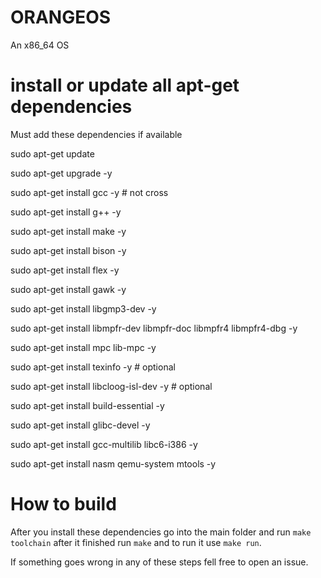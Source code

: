 # ORANGEOS

An x86_64 OS

# install or update all apt-get dependencies

Must add these dependencies if available

sudo apt-get update

sudo apt-get upgrade -y

sudo apt-get install gcc -y                 # not cross

sudo apt-get install g++ -y

sudo apt-get install make -y

sudo apt-get install bison -y

sudo apt-get install flex -y

sudo apt-get install gawk -y

sudo apt-get install libgmp3-dev -y

sudo apt-get install libmpfr-dev libmpfr-doc libmpfr4 libmpfr4-dbg -y

sudo apt-get install mpc lib-mpc -y

sudo apt-get install texinfo -y            # optional

sudo apt-get install libcloog-isl-dev -y   # optional

sudo apt-get install build-essential -y

sudo apt-get install glibc-devel -y

sudo apt-get install gcc-multilib libc6-i386 -y

sudo apt-get install nasm qemu-system mtools -y

# How to build
After you install these dependencies go into the main folder and run ```make toolchain``` after it finished run ```make``` and to run it use ```make run```.

If something goes wrong in any of these steps fell free to open an issue.